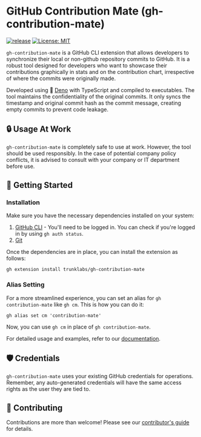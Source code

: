 # GitHub Contribution Mate (gh-contribution-mate)

[![release](https://github.com/trunklabs/gh-contribution-mate/actions/workflows/release.yml/badge.svg)](https://github.com/trunklabs/gh-contribution-mate/actions/workflows/release.yml)
[![License: MIT](https://img.shields.io/badge/License-MIT-yellow.svg)](https://opensource.org/licenses/MIT)

`gh-contribution-mate` is a GitHub CLI extension that allows developers to
synchronize their local or non-github repository commits to GitHub. It is a
robust tool designed for developers who want to showcase their contributions
graphically in stats and on the contribution chart, irrespective of where the
commits were originally made.

Developed using 🦕 [Deno](https://deno.com/runtime) with TypeScript and compiled
to executables. The tool maintains the confidentiality of the original commits.
It only syncs the timestamp and original commit hash as the commit message,
creating empty commits to prevent code leakage.

## 🔒 Usage At Work

`gh-contribution-mate` is completely safe to use at work. However, the tool
should be used responsibly. In the case of potential company policy conflicts,
it is advised to consult with your company or IT department before use.

## 🚀 Getting Started

### Installation

Make sure you have the necessary dependencies installed on your system:

1. [GitHub CLI](https://cli.github.com/) - You'll need to be logged in. You can
   check if you're logged in by using `gh auth status`.
2. [Git](https://git-scm.com/downloads)

Once the dependencies are in place, you can install the extension as follows:

```shell
gh extension install trunklabs/gh-contribution-mate
```

### Alias Setting

For a more streamlined experience, you can set an alias for
`gh contribution-mate` like `gh cm`. This is how you can do it:

```shell
gh alias set cm 'contribution-mate'
```

Now, you can use `gh cm` in place of `gh contribution-mate`.

For detailed usage and examples, refer to our [documentation](docs/USAGE.md).

## 🛡️ Credentials

`gh-contribution-mate` uses your existing GitHub credentials for operations.
Remember, any auto-generated credentials will have the same access rights as the
user they are tied to.

## 🤝 Contributing

Contributions are more than welcome! Please see our
[contributor's guide](CONTRIBUTING.md) for details.
